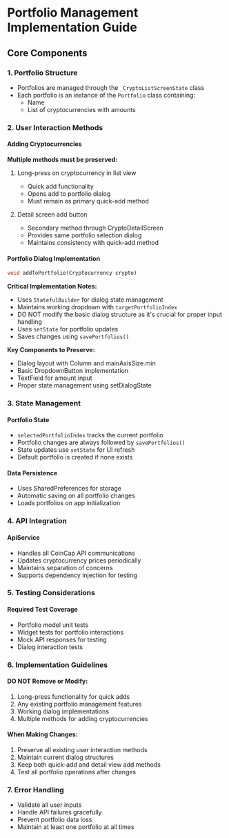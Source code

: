 # Portfolio Management Implementation Guide

## Core Components

### 1. Portfolio Structure
- Portfolios are managed through the `_CryptoListScreenState` class
- Each portfolio is an instance of the `Portfolio` class containing:
  - Name
  - List of cryptocurrencies with amounts

### 2. User Interaction Methods

#### Adding Cryptocurrencies
**Multiple methods must be preserved:**
1. Long-press on cryptocurrency in list view
   - Quick add functionality
   - Opens add to portfolio dialog
   - Must remain as primary quick-add method

2. Detail screen add button
   - Secondary method through CryptoDetailScreen
   - Provides same portfolio selection dialog
   - Maintains consistency with quick-add method

#### Portfolio Dialog Implementation
```dart
void addToPortfolio(Cryptocurrency crypto)
```
**Critical Implementation Notes:**
- Uses `StatefulBuilder` for dialog state management
- Maintains working dropdown with `targetPortfolioIndex`
- DO NOT modify the basic dialog structure as it's crucial for proper input handling
- Uses `setState` for portfolio updates
- Saves changes using `savePortfolios()`

**Key Components to Preserve:**
- Dialog layout with Column and mainAxisSize.min
- Basic DropdownButton implementation
- TextField for amount input
- Proper state management using setDialogState

### 3. State Management

#### Portfolio State
- `selectedPortfolioIndex` tracks the current portfolio
- Portfolio changes are always followed by `savePortfolios()`
- State updates use `setState` for UI refresh
- Default portfolio is created if none exists

#### Data Persistence
- Uses SharedPreferences for storage
- Automatic saving on all portfolio changes
- Loads portfolios on app initialization

### 4. API Integration

#### ApiService
- Handles all CoinCap API communications
- Updates cryptocurrency prices periodically
- Maintains separation of concerns
- Supports dependency injection for testing

### 5. Testing Considerations

#### Required Test Coverage
- Portfolio model unit tests
- Widget tests for portfolio interactions
- Mock API responses for testing
- Dialog interaction tests

### 6. Implementation Guidelines

#### DO NOT Remove or Modify:
1. Long-press functionality for quick adds
2. Any existing portfolio management features
3. Working dialog implementations
4. Multiple methods for adding cryptocurrencies

#### When Making Changes:
1. Preserve all existing user interaction methods
2. Maintain current dialog structures
3. Keep both quick-add and detail view add methods
4. Test all portfolio operations after changes

### 7. Error Handling
- Validate all user inputs
- Handle API failures gracefully
- Prevent portfolio data loss
- Maintain at least one portfolio at all times
